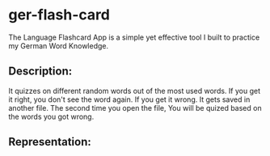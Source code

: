 # ger-flash-card
The Language Flashcard App is a simple yet effective tool I built to practice my German Word Knowledge. 

## Description:
It quizzes on different random words out of the most used words. If you get it right, you don't see the word again. If you get it wrong. It gets saved in another file. 
The second time you open the file, You will be quized based on the words you got wrong. 

## Representation:
